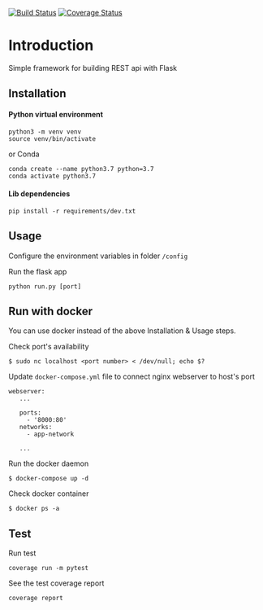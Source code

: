 [![Build Status](https://travis-ci.com/theanht1/flask_api_template.svg?branch=master)](https://travis-ci.com/theanht1/flask_api_template)
[![Coverage Status](https://coveralls.io/repos/github/theanht1/flask_api_template/badge.svg?branch=master)](https://coveralls.io/github/theanht1/flask_api_template?branch=master)

# Introduction
Simple framework for building REST api with Flask 

## Installation
#### Python virtual environment
```shell script
python3 -m venv venv
source venv/bin/activate
```
or Conda
```shell script
conda create --name python3.7 python=3.7
conda activate python3.7
```

#### Lib dependencies
```
pip install -r requirements/dev.txt 
```

## Usage
Configure the environment variables in folder `/config`

Run the flask app
```
python run.py [port]
```
 
 ## Run with docker
 You can use docker instead of the above Installation & Usage steps.
 
 Check port's availability
 ```
 $ sudo nc localhost <port number> < /dev/null; echo $?
 ```

 
 Update `docker-compose.yml` file to connect nginx webserver to host's port
 ```
 webserver:
    ...
    
    ports:
      - '8000:80'
    networks:
      - app-network
    
    ...
 ```
 
 Run the docker daemon
  ```
 $ docker-compose up -d
 ```
 
 Check docker container
 ```
 $ docker ps -a
 ```
 
## Test

Run test
```
coverage run -m pytest
```

See the test coverage report
```
coverage report
```

